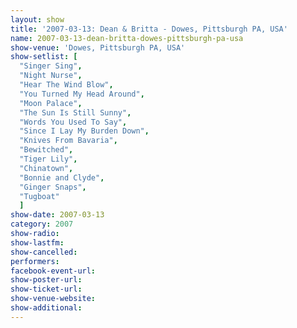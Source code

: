 ```yaml
---
layout: show
title: '2007-03-13: Dean & Britta - Dowes, Pittsburgh PA, USA'
name: 2007-03-13-dean-britta-dowes-pittsburgh-pa-usa
show-venue: 'Dowes, Pittsburgh PA, USA'
show-setlist: [
  "Singer Sing",
  "Night Nurse",
  "Hear The Wind Blow",
  "You Turned My Head Around",
  "Moon Palace",
  "The Sun Is Still Sunny",
  "Words You Used To Say",
  "Since I Lay My Burden Down",
  "Knives From Bavaria",
  "Bewitched",
  "Tiger Lily",
  "Chinatown",
  "Bonnie and Clyde",
  "Ginger Snaps",
  "Tugboat"
  ]
show-date: 2007-03-13
category: 2007
show-radio: 
show-lastfm: 
show-cancelled: 
performers: 
facebook-event-url: 
show-poster-url: 
show-ticket-url: 
show-venue-website: 
show-additional: 
---
```


